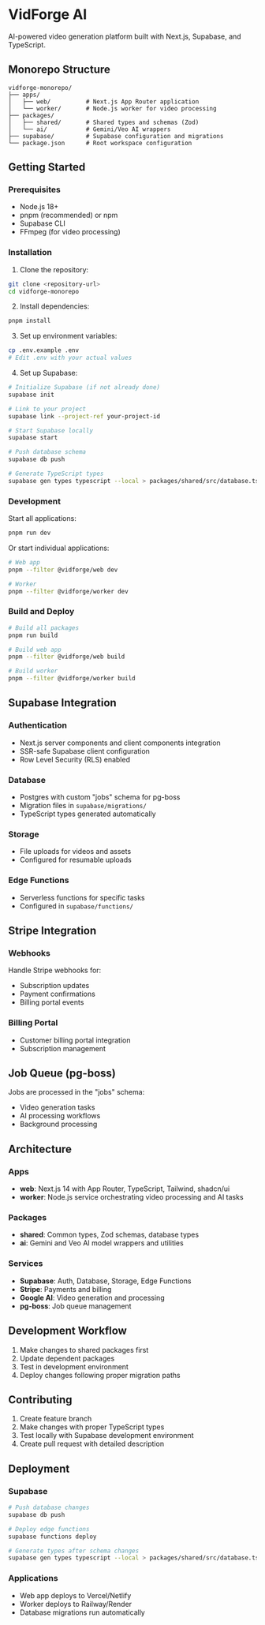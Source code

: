 # VidForge AI

AI-powered video generation platform built with Next.js, Supabase, and TypeScript.

## Monorepo Structure

```
vidforge-monorepo/
├── apps/
│   ├── web/          # Next.js App Router application
│   └── worker/       # Node.js worker for video processing
├── packages/
│   ├── shared/       # Shared types and schemas (Zod)
│   └── ai/           # Gemini/Veo AI wrappers
├── supabase/         # Supabase configuration and migrations
└── package.json      # Root workspace configuration
```

## Getting Started

### Prerequisites

- Node.js 18+
- pnpm (recommended) or npm
- Supabase CLI
- FFmpeg (for video processing)

### Installation

1. Clone the repository:
```bash
git clone <repository-url>
cd vidforge-monorepo
```

2. Install dependencies:
```bash
pnpm install
```

3. Set up environment variables:
```bash
cp .env.example .env
# Edit .env with your actual values
```

4. Set up Supabase:
```bash
# Initialize Supabase (if not already done)
supabase init

# Link to your project
supabase link --project-ref your-project-id

# Start Supabase locally
supabase start

# Push database schema
supabase db push

# Generate TypeScript types
supabase gen types typescript --local > packages/shared/src/database.ts
```

### Development

Start all applications:
```bash
pnpm run dev
```

Or start individual applications:
```bash
# Web app
pnpm --filter @vidforge/web dev

# Worker
pnpm --filter @vidforge/worker dev
```

### Build and Deploy

```bash
# Build all packages
pnpm run build

# Build web app
pnpm --filter @vidforge/web build

# Build worker
pnpm --filter @vidforge/worker build
```

## Supabase Integration

### Authentication
- Next.js server components and client components integration
- SSR-safe Supabase client configuration
- Row Level Security (RLS) enabled

### Database
- Postgres with custom "jobs" schema for pg-boss
- Migration files in `supabase/migrations/`
- TypeScript types generated automatically

### Storage
- File uploads for videos and assets
- Configured for resumable uploads

### Edge Functions
- Serverless functions for specific tasks
- Configured in `supabase/functions/`

## Stripe Integration

### Webhooks
Handle Stripe webhooks for:
- Subscription updates
- Payment confirmations
- Billing portal events

### Billing Portal
- Customer billing portal integration
- Subscription management

## Job Queue (pg-boss)

Jobs are processed in the "jobs" schema:
- Video generation tasks
- AI processing workflows
- Background processing

## Architecture

### Apps
- **web**: Next.js 14 with App Router, TypeScript, Tailwind, shadcn/ui
- **worker**: Node.js service orchestrating video processing and AI tasks

### Packages
- **shared**: Common types, Zod schemas, database types
- **ai**: Gemini and Veo AI model wrappers and utilities

### Services
- **Supabase**: Auth, Database, Storage, Edge Functions
- **Stripe**: Payments and billing
- **Google AI**: Video generation and processing
- **pg-boss**: Job queue management

## Development Workflow

1. Make changes to shared packages first
2. Update dependent packages
3. Test in development environment
4. Deploy changes following proper migration paths

## Contributing

1. Create feature branch
2. Make changes with proper TypeScript types
3. Test locally with Supabase development environment
4. Create pull request with detailed description

## Deployment

### Supabase
```bash
# Push database changes
supabase db push

# Deploy edge functions
supabase functions deploy

# Generate types after schema changes
supabase gen types typescript --local > packages/shared/src/database.ts
```

### Applications
- Web app deploys to Vercel/Netlify
- Worker deploys to Railway/Render
- Database migrations run automatically
